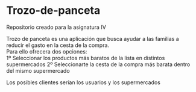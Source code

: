 # Trozo-de-panceta
Repositorio creado para la asignatura IV

Trozo de panceta es una aplicación que busca ayudar a las familias a reducir el gasto en la cesta de la compra.   
Para ello ofrecera dos opciones:    
1º Seleccionar los productos más baratos de la lista en distintos supermercados
2º Seleccionarte la cesta de la compra más barata dentro del mismo supermercado 

Los posibles clientes serían los usuarios y los supermercados 
